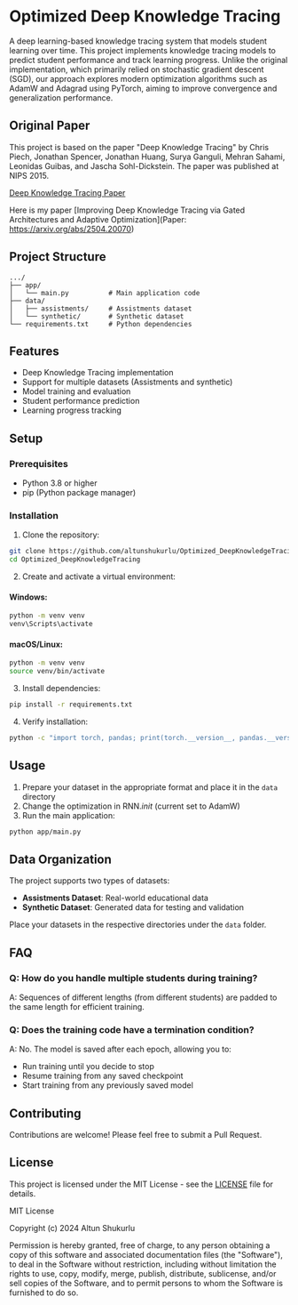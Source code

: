 # Optimized Deep Knowledge Tracing

A deep learning-based knowledge tracing system that models student learning over time. This project implements knowledge tracing models to predict student performance and track learning progress. Unlike the original implementation, which primarily relied on stochastic gradient descent (SGD), our approach explores modern optimization algorithms such as AdamW and Adagrad using PyTorch, aiming to improve convergence and generalization performance.

## Original Paper

This project is based on the paper "Deep Knowledge Tracing" by Chris Piech, Jonathan Spencer, Jonathan Huang, Surya Ganguli, Mehran Sahami, Leonidas Guibas, and Jascha Sohl-Dickstein. The paper was published at NIPS 2015.

[Deep Knowledge Tracing Paper](http://stanford.edu/~cpiech/bio/papers/deepKnowledgeTracing.pdf)

Here is my paper [Improving Deep Knowledge Tracing via Gated Architectures and Adaptive Optimization](Paper: https://arxiv.org/abs/2504.20070)

## Project Structure

```
.../
├── app/
│   └── main.py          # Main application code
├── data/
│   ├── assistments/     # Assistments dataset
│   └── synthetic/       # Synthetic dataset
└── requirements.txt     # Python dependencies
```

## Features

- Deep Knowledge Tracing implementation
- Support for multiple datasets (Assistments and synthetic)
- Model training and evaluation
- Student performance prediction
- Learning progress tracking

## Setup

### Prerequisites

- Python 3.8 or higher
- pip (Python package manager)

### Installation

1. Clone the repository:
```bash
git clone https://github.com/altunshukurlu/Optimized_DeepKnowledgeTracing.git
cd Optimized_DeepKnowledgeTracing
```

2. Create and activate a virtual environment:

#### Windows:
```bash
python -m venv venv
venv\Scripts\activate
```

#### macOS/Linux:
```bash
python -m venv venv
source venv/bin/activate
```

3. Install dependencies:
```bash
pip install -r requirements.txt
```

4. Verify installation:
```bash
python -c "import torch, pandas; print(torch.__version__, pandas.__version__)"
```

## Usage

1. Prepare your dataset in the appropriate format and place it in the `data` directory
2. Change the optimization in RNN._init_ (current set to AdamW)
3. Run the main application:
```bash
python app/main.py
```

## Data Organization

The project supports two types of datasets:

- **Assistments Dataset**: Real-world educational data
- **Synthetic Dataset**: Generated data for testing and validation

Place your datasets in the respective directories under the `data` folder.

## FAQ

### Q: How do you handle multiple students during training?
A: Sequences of different lengths (from different students) are padded to the same length for efficient training.

### Q: Does the training code have a termination condition?
A: No. The model is saved after each epoch, allowing you to:
- Run training until you decide to stop
- Resume training from any saved checkpoint
- Start training from any previously saved model

## Contributing

Contributions are welcome! Please feel free to submit a Pull Request.

## License

This project is licensed under the MIT License - see the [LICENSE](LICENSE) file for details.

MIT License

Copyright (c) 2024 Altun Shukurlu

Permission is hereby granted, free of charge, to any person obtaining a copy
of this software and associated documentation files (the "Software"), to deal
in the Software without restriction, including without limitation the rights
to use, copy, modify, merge, publish, distribute, sublicense, and/or sell
copies of the Software, and to permit persons to whom the Software is
furnished to do so.
